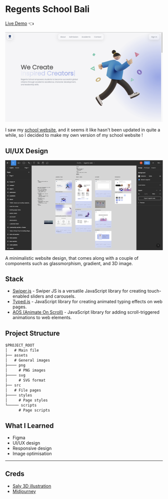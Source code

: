 # Regents School Bali 

[Live Demo](https://yusei07.github.io/regents-v2/) :point_left:

![preview-img.png](assets/preview-img.png)

I saw my [school website](https://www.regentsschoolbali.com/), and it seems it like hasn't been updated in quite a while, so I decided to make my own version of my school website !

## UI/UX Design

![figma-design-img.png](assets/design-img.png)

A minimalistic website design, that comes along with a couple of components such as glassmorphism, gradient, and 3D image.

## Stack

- [Swiper.js](https://swiperjs.com/) - Swiper JS is a versatile JavaScript library for creating touch-enabled sliders and carousels.
- [Typed.js](https://threejs.org/) - JavaScript library for creating animated typing effects on web pages.
- [AOS (Animate On Scroll)](https://www.framer.com/motion/) - JavaScript library for adding scroll-triggered animations to web elements.

## Project Structure

```
$PROJECT_ROOT
│   # Main file
├── assets
│   # General images
├──── png
│     # PNG images
├──── svg
│     # SVG format
├── src
│   # File pages
├──── styles
│     # Page styles
└───── scripts
      # Page scripts
```

## What I Learned
- Figma
- UI/UX design
- Responsive design
- Image optimisation

---

## Creds
- [Saly 3D illustration](https://www.figma.com/community/file/890095002328610853)
- [Midjourney](https://www.midjourney.com/home/?callbackUrl=%2Fapp%2F)
